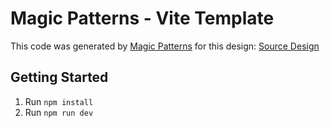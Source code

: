# Magic Patterns - Vite Template

This code was generated by [Magic Patterns](https://magicpatterns.com) for this design: [Source Design](https://www.magicpatterns.com/c/dfcedivcvsfpeu5wq4ktbn)

## Getting Started

1. Run `npm install`
2. Run `npm run dev`
